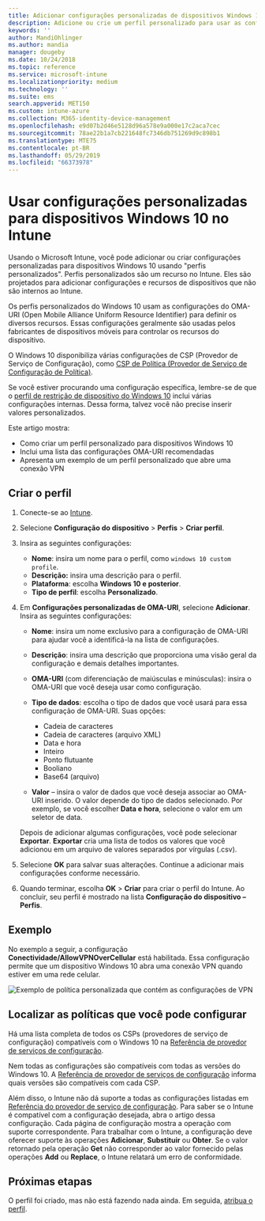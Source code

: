 ```yaml
---
title: Adicionar configurações personalizadas de dispositivos Windows 10 no Microsoft Intune – Azure | Microsoft Docs
description: Adicione ou crie um perfil personalizado para usar as configurações de OMA-URI para dispositivos que executam o Windows 10 no Microsoft Intune. Use um perfil personalizado para adicionar configurações personalizadas.
keywords: ''
author: MandiOhlinger
ms.author: mandia
manager: dougeby
ms.date: 10/24/2018
ms.topic: reference
ms.service: microsoft-intune
ms.localizationpriority: medium
ms.technology: ''
ms.suite: ems
search.appverid: MET150
ms.custom: intune-azure
ms.collection: M365-identity-device-management
ms.openlocfilehash: e9d07b2d46e5128d96a578e9a000e17c2aca7cec
ms.sourcegitcommit: 78ae22b1a7cb221648fc7346db751269d9c898b1
ms.translationtype: MTE75
ms.contentlocale: pt-BR
ms.lasthandoff: 05/29/2019
ms.locfileid: "66373978"
---
```

# <a name="use-custom-settings-for-windows-10-devices-in-intune"></a>Usar configurações personalizadas para dispositivos Windows 10 no Intune

Usando o Microsoft Intune, você pode adicionar ou criar configurações personalizadas para dispositivos Windows 10 usando "perfis personalizados". Perfis personalizados são um recurso no Intune. Eles são projetados para adicionar configurações e recursos de dispositivos que não são internos ao Intune.

Os perfis personalizados do Windows 10 usam as configurações do OMA-URI (Open Mobile Alliance Uniform Resource Identifier) para definir os diversos recursos. Essas configurações geralmente são usadas pelos fabricantes de dispositivos móveis para controlar os recursos do dispositivo. 

O Windows 10 disponibiliza várias configurações de CSP (Provedor de Serviço de Configuração), como [CSP de Política (Provedor de Serviço de Configuração de Política)](https://technet.microsoft.com/itpro/windows/manage/how-it-pros-can-use-configuration-service-providers).

Se você estiver procurando uma configuração específica, lembre-se de que o [perfil de restrição de dispositivo do Windows 10](device-restrictions-windows-10.md) inclui várias configurações internas. Dessa forma, talvez você não precise inserir valores personalizados.

Este artigo mostra:

- Como criar um perfil personalizado para dispositivos Windows 10
- Inclui uma lista das configurações OMA-URI recomendadas
- Apresenta um exemplo de um perfil personalizado que abre uma conexão VPN

## <a name="create-the-profile"></a>Criar o perfil

1. Conecte-se ao [Intune](https://go.microsoft.com/fwlink/?linkid=2090973).
2. Selecione **Configuração do dispositivo** > **Perfis** > **Criar perfil**.
3. Insira as seguintes configurações:

    - **Nome**: insira um nome para o perfil, como `windows 10 custom profile`.
    - **Descrição:** insira uma descrição para o perfil.
    - **Plataforma**: escolha **Windows 10 e posterior**.
    - **Tipo de perfil**: escolha **Personalizado**.

4. Em **Configurações personalizadas de OMA-URI**, selecione **Adicionar**. Insira as seguintes configurações:

    - **Nome**: insira um nome exclusivo para a configuração de OMA-URI para ajudar você a identificá-la na lista de configurações.
    - **Descrição**: insira uma descrição que proporciona uma visão geral da configuração e demais detalhes importantes.
    - **OMA-URI** (com diferenciação de maiúsculas e minúsculas): insira o OMA-URI que você deseja usar como configuração.
    - **Tipo de dados**: escolha o tipo de dados que você usará para essa configuração de OMA-URI. Suas opções:

        - Cadeia de caracteres
        - Cadeia de caracteres (arquivo XML)
        - Data e hora
        - Inteiro
        - Ponto flutuante
        - Booliano
        - Base64 (arquivo)

    - **Valor** – insira o valor de dados que você deseja associar ao OMA-URI inserido. O valor depende do tipo de dados selecionado. Por exemplo, se você escolher **Data e hora**, selecione o valor em um seletor de data.

    Depois de adicionar algumas configurações, você pode selecionar **Exportar**. **Exportar** cria uma lista de todos os valores que você adicionou em um arquivo de valores separados por vírgulas (.csv).

5. Selecione **OK** para salvar suas alterações. Continue a adicionar mais configurações conforme necessário.
6. Quando terminar, escolha **OK** > **Criar** para criar o perfil do Intune. Ao concluir, seu perfil é mostrado na lista **Configuração do dispositivo – Perfis**.

## <a name="example"></a>Exemplo

No exemplo a seguir, a configuração **Conectividade/AllowVPNOverCellular** está habilitada. Essa configuração permite que um dispositivo Windows 10 abra uma conexão VPN quando estiver em uma rede celular.

![Exemplo de política personalizada que contém as configurações de VPN](./media/custom-policy-example.png)

## <a name="find-the-policies-you-can-configure"></a>Localizar as políticas que você pode configurar

Há uma lista completa de todos os CSPs (provedores de serviço de configuração) compatíveis com o Windows 10 na [Referência de provedor de serviços de configuração](https://msdn.microsoft.com/windows/hardware/commercialize/customize/mdm/configuration-service-provider-reference).

Nem todas as configurações são compatíveis com todas as versões do Windows 10. A [Referência de provedor de serviços de configuração](https://msdn.microsoft.com/windows/hardware/commercialize/customize/mdm/configuration-service-provider-reference) informa quais versões são compatíveis com cada CSP.

Além disso, o Intune não dá suporte a todas as configurações listadas em [Referência do provedor de serviço de configuração](https://msdn.microsoft.com/windows/hardware/commercialize/customize/mdm/configuration-service-provider-reference). Para saber se o Intune é compatível com a configuração desejada, abra o artigo dessa configuração. Cada página de configuração mostra a operação com suporte correspondente. Para trabalhar com o Intune, a configuração deve oferecer suporte às operações **Adicionar**, **Substituir** ou **Obter**. Se o valor retornado pela operação **Get** não corresponder ao valor fornecido pelas operações **Add** ou **Replace**, o Intune relatará um erro de conformidade.

## <a name="next-steps"></a>Próximas etapas

O perfil foi criado, mas não está fazendo nada ainda. Em seguida, [atribua o perfil](device-profile-assign.md).
